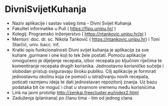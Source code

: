 # DivniSvijetKuhanja

- Naziv aplikacije i sastav vašeg tima - Divni Svijet Kuhanja
- Fakultet informatike u Puli ( https://fipu.unipu.hr/ ) 
- Kolegij: Programsko inženjerstvo ( https://ntankovic.unipu.hr/pi ) 
- Mentori: doc. dr. sc. Nikola Tanković ( https://ntankovic.unipu.hr) i Toni Starčić, univ. bacc. inf. 
- Kratki opis funkcionalnosti 
 Divni svijet kuhanja je aplikacija za sve kuhare ,gurmane i one koji to tek žele postati. Pomoću aplikacije omogućeno je dijeljenje recepata, izbor recepata po ključnim riječima   te komentiranje recepata drugih korisnika. Jednostavno korisničko sučelje i slobodan pristup osiguravaju široku publiku. Cilj aplikacije je formirati jednostavnu okolinu koja će   pomoći u istraživanju novih recepata, poticati razmjenu ideja te dati jednostavan repozitorij znanja. Uz bazu podataka bit će moguć i chat u stvarnom vremenu među korisnicima
- Link na javni prototip http://zenkai.freecluster.eu/index2.html
- Zaduženja (planirana) po članu tima - tim od jednog clana 

